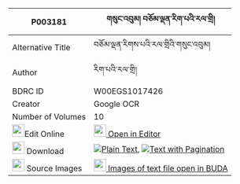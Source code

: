 |P003181|གསུང་འབུམ། བཅོམ་ལྡན་རིག་པའི་རལ་གྲི། 
| --- | --- 
|Alternative Title |བཅོམ་ལྡན་རིགས་པའི་རལ་གྲིའི་གསུང་འབུམ།
|Author| རིག་པའི་རལ་གྲི།
|BDRC ID | W00EGS1017426
|Creator | Google OCR
|Number of Volumes| 10
|<img width="25" src="https://img.icons8.com/color/25/000000/edit-property.png">Edit Online| [<img width="25" src="https://avatars.githubusercontent.com/u/45091458?s=200&v=4"> Open in Editor](http://editor.openpecha.org/P003181)
|<img width="25" src="https://img.icons8.com/fluent/48/000000/download-2.png"/>  Download | [![](https://img.icons8.com/color/20/000000/txt.png)Plain Text](https://github.com/Openpecha/P003181/releases/download/v1/sungbum_chomden_rigpa_i_raldri_plain_P003181.zip), [![](https://img.icons8.com/color/20/000000/txt.png)Text with Pagination](https://github.com/Openpecha/P003181/releases/download/v1/sungbum_chomden_rigpa_i_raldri_pages_P003181.zip)
|<img width="25" src="https://img.icons8.com/plasticine/100/000000/pictures-folder.png"/>  Source Images | [<img width="25" src="https://library.bdrc.io/icons/BUDA-small.svg"> Images of text file open in BUDA](https://library.bdrc.io/show/bdr:W00EGS1017426)